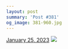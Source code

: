 ```yaml
---
layout: post
summary: 'Post #381'
og_image: 381-960.jpg
---
```


<p>
  <time>
    <a href="/381">January 25, 2023</a>
  </time>
  <a href="/381">
    <img src="{{ site.assets_url }}/381-480.jpg" srcset="{{ site.assets_url }}/381-240.jpg 240w, {{ site.assets_url }}/381-480.jpg 480w, {{ site.assets_url }}/381-720.jpg 720w, {{ site.assets_url }}/381-960.jpg 960w" sizes="(min-width: 700px) 50vw, calc(100vw - 2rem)" />
  </a>
</p>
